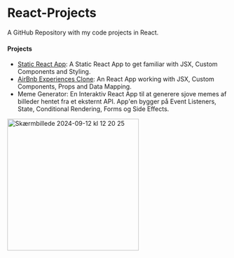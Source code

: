 # React-Projects
 A GitHub Repository with my code projects in React. 

#### **Projects**
* [Static React App](https://static-react-app-project1.netlify.app/): A Static React App to get familiar with JSX, Custom Components and Styling.
* [AirBnb Experiences Clone](https://66e738be964c3940dc6832ea--classy-chebakia-9284e7.netlify.app/): An React App working with JSX, Custom Components, Props and Data Mapping.
* Meme Generator: En Interaktiv React App til at generere sjove memes af billeder hentet fra et eksternt API. App'en bygger på Event Listeners, State, Conditional Rendering, Forms og Side Effects. 
<img width="300" alt="Skærmbillede 2024-09-12 kl  12 20 25" src="https://github.com/user-attachments/assets/d9f30e06-8788-4d47-a714-4403ead2e79f">

